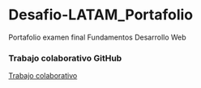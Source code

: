 # Desafio-LATAM_Portafolio

<p>Portafolio examen final Fundamentos Desarrollo Web</p>

### Trabajo colaborativo GitHub
<a href="https://github.com/Longat80/Portafolio">Trabajo colaborativo</a>